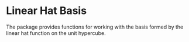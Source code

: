 # Linear Hat Basis

The package provides functions for working with the basis formed by the linear hat
function on the unit hypercube.
